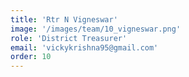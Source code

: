 ```yaml
---
title: 'Rtr N Vigneswar'
image: '/images/team/10_vigneswar.png'
role: 'District Treasurer'
email: 'vickykrishna95@gmail.com'
order: 10
---
```


